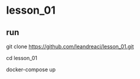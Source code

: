 # lesson_01

## run

git clone https://github.com/leandreaci/lesson_01.git

cd lesson_01 

docker-compose up
